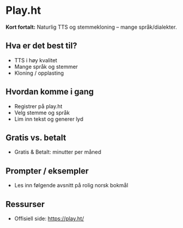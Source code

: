 # Play.ht

**Kort fortalt:** Naturlig TTS og stemmekloning – mange språk/dialekter.

## Hva er det best til?
- TTS i høy kvalitet
- Mange språk og stemmer
- Kloning / opplasting

## Hvordan komme i gang
- Registrer på play.ht
- Velg stemme og språk
- Lim inn tekst og generer lyd

## Gratis vs. betalt
- Gratis & Betalt: minutter per måned

## Prompter / eksempler
- Les inn følgende avsnitt på rolig norsk bokmål

## Ressurser
- Offisiell side: https://play.ht/
